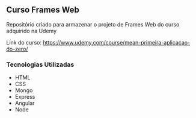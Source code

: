 ## Curso Frames Web

Repositório criado para armazenar o projeto de Frames Web do curso adquirido na Udemy

Link do curso: https://www.udemy.com/course/mean-primeira-aplicacao-do-zero/

### Tecnologias Utilizadas

- HTML
- CSS
- Mongo
- Express
- Angular
- Node
